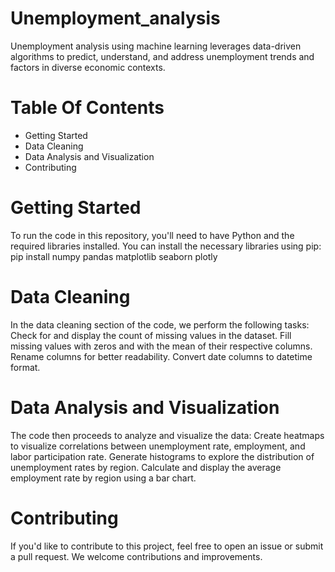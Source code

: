 # Unemployment_analysis
Unemployment analysis using machine learning leverages data-driven algorithms to predict, understand, and address unemployment trends and factors in diverse economic contexts.

# Table Of Contents
  * Getting Started
  * Data Cleaning
  * Data Analysis and Visualization
  * Contributing
  
# Getting Started
To run the code in this repository, you'll need to have Python and the required libraries installed. You can install the necessary libraries using pip:
pip install numpy pandas matplotlib seaborn plotly

# Data Cleaning
In the data cleaning section of the code, we perform the following tasks:
 Check for and display the count of missing values in the dataset.
 Fill missing values with zeros and with the mean of their respective columns.
 Rename columns for better readability.
 Convert date columns to datetime format.

# Data Analysis and Visualization
 The code then proceeds to analyze and visualize the data:
 Create heatmaps to visualize correlations between unemployment rate, employment, and labor participation rate.
 Generate histograms to explore the distribution of unemployment rates by region.
 Calculate and display the average employment rate by region using a bar chart.

# Contributing
If you'd like to contribute to this project, feel free to open an issue or submit a pull request. We welcome contributions and improvements.


